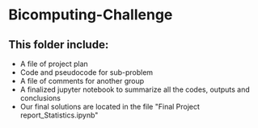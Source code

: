 # Bicomputing-Challenge

## This folder include:

* A file of project plan 
* Code and pseudocode for sub-problem 
* A file of comments for another group 
* A finalized jupyter notebook to summarize all the codes, outputs and conclusions 
* Our final solutions are located in the file "Final Project report_Statistics.ipynb"
